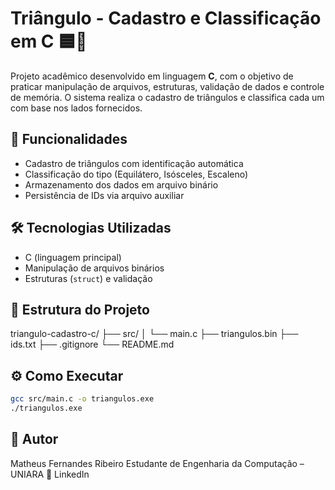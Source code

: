 # Triângulo - Cadastro e Classificação em C 🟦🔺

Projeto acadêmico desenvolvido em linguagem **C**, com o objetivo de praticar manipulação de arquivos, estruturas, validação de dados e controle de memória. O sistema realiza o cadastro de triângulos e classifica cada um com base nos lados fornecidos.

## 🚀 Funcionalidades
- Cadastro de triângulos com identificação automática
- Classificação do tipo (Equilátero, Isósceles, Escaleno)
- Armazenamento dos dados em arquivo binário
- Persistência de IDs via arquivo auxiliar

## 🛠️ Tecnologias Utilizadas
- C (linguagem principal)
- Manipulação de arquivos binários
- Estruturas (`struct`) e validação

## 🧩 Estrutura do Projeto

triangulo-cadastro-c/
├── src/
│ └── main.c
├── triangulos.bin
├── ids.txt
├── .gitignore
└── README.md


## ⚙️ Como Executar
```bash
gcc src/main.c -o triangulos.exe
./triangulos.exe
```

## 📘 Autor
Matheus Fernandes Ribeiro
Estudante de Engenharia da Computação – UNIARA
🔗 LinkedIn


